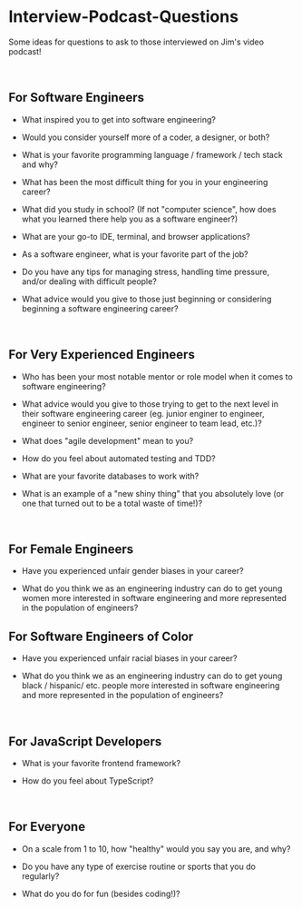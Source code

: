 # Interview-Podcast-Questions
Some ideas for questions to ask to those interviewed on Jim's video podcast! 


<br/>


## For Software Engineers


- What inspired you to get into software engineering?


- Would you consider yourself more of a coder, a designer, or both?


- What is your favorite programming language / framework / tech stack and why?


- What has been the most difficult thing for you in your engineering career?


- What did you study in school? (If not "computer science", how does what you learned there help you as a software engineer?)


- What are your go-to IDE, terminal, and browser applications?


- As a software engineer, what is your favorite part of the job?


- Do you have any tips for managing stress, handling time pressure, and/or dealing with difficult people?


- What advice would you give to those just beginning or considering beginning a software engineering career?


<br/>


## For Very Experienced Engineers


- Who has been your most notable mentor or role model when it comes to software engineering?


- What advice would you give to those trying to get to the next level in their software engineering career (eg. junior enginer to engineer, engineer to senior engineer, senior engineer to team lead, etc.)?


- What does "agile development" mean to you?


- How do you feel about automated testing and TDD?


- What are your favorite databases to work with?


- What is an example of a "new shiny thing" that you absolutely love (or one that turned out to be a total waste of time!)? 


<br/>


## For Female Engineers


- Have you experienced unfair gender biases in your career?


- What do you think we as an engineering industry can do to get young women more interested in software engineering and more represented in the population of engineers?


## For Software Engineers of Color


- Have you experienced unfair racial biases in your career?


- What do you think we as an engineering industry can do to get young black / hispanic/ etc. people more interested in software engineering and more represented in the population of engineers? 


<br/>


## For JavaScript Developers


- What is your favorite frontend framework?


- How do you feel about TypeScript?


<br/>


## For Everyone


- On a scale from 1 to 10, how "healthy" would you say you are, and why?


- Do you have any type of exercise routine or sports that you do regularly?


- What do you do for fun (besides coding!)?



